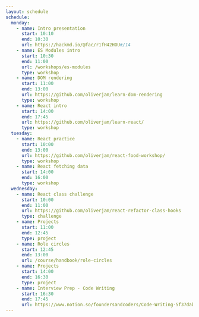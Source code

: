 ```yaml
---
layout: schedule
schedule:
  monday:
    - name: Intro presentation
      start: 10:10
      end: 10:30
      url: https://hackmd.io/@fac/r1fH42HOU#/14
    - name: ES Modules intro
      start: 10:30
      end: 11:00
      url: /workshops/es-modules
      type: workshop
    - name: DOM rendering
      start: 11:00
      end: 13:00
      url: https://github.com/oliverjam/learn-dom-rendering
      type: workshop
    - name: React intro
      start: 14:00
      end: 17:45
      url: https://github.com/oliverjam/learn-react/
      type: workshop
  tuesday:
    - name: React practice
      start: 10:00
      end: 13:00
      url: https://github.com/oliverjam/react-food-workshop/
      type: workshop
    - name: React fetching data
      start: 14:00
      end: 16:00
      type: workshop
  wednesday:
    - name: React class challenge
      start: 10:00
      end: 11:00
      url: https://github.com/oliverjam/react-refactor-class-hooks
      type: challenge
    - name: Projects
      start: 11:00
      end: 12:45
      type: project
    - name: Role circles
      start: 12:45
      end: 13:00
      url: /course/handbook/role-circles
    - name: Projects
      start: 14:00
      end: 16:30
      type: project
    - name: Interview Prep - Code Writing
      start: 16:30
      end: 17:45
      url: https://www.notion.so/foundersandcoders/Code-Writing-5f37dabeebc149309d8b8198304288b9/
---
```

